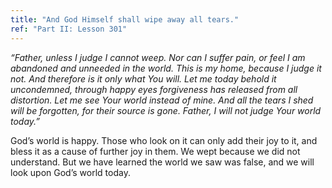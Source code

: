 ```yaml
---
title: "And God Himself shall wipe away all tears."
ref: "Part II: Lesson 301"
---
```


*“Father, unless I judge I cannot weep. Nor can I suffer pain, or feel I
am abandoned and unneeded in the world. This is my home, because I judge
it not. And therefore is it only what You will. Let me today behold it
uncondemned, through happy eyes forgiveness has released from all
distortion. Let me see Your world instead of mine. And all the tears I
shed will be forgotten, for their source is gone. Father, I will not
judge Your world today.”*

God’s world is happy. Those who look on it can only add their joy to it,
and bless it as a cause of further joy in them. We wept because we did
not understand. But we have learned the world we saw was false, and we
will look upon God’s world today.

